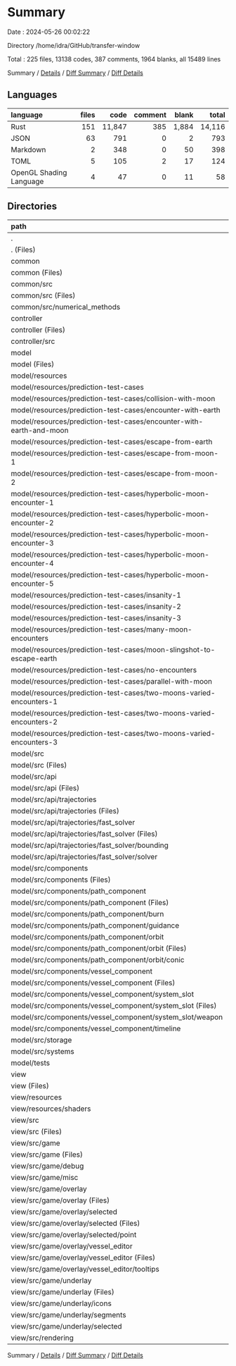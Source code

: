 # Summary

Date : 2024-05-26 00:02:22

Directory /home/idra/GitHub/transfer-window

Total : 225 files,  13138 codes, 387 comments, 1964 blanks, all 15489 lines

Summary / [Details](details.md) / [Diff Summary](diff.md) / [Diff Details](diff-details.md)

## Languages
| language | files | code | comment | blank | total |
| :--- | ---: | ---: | ---: | ---: | ---: |
| Rust | 151 | 11,847 | 385 | 1,884 | 14,116 |
| JSON | 63 | 791 | 0 | 2 | 793 |
| Markdown | 2 | 348 | 0 | 50 | 398 |
| TOML | 5 | 105 | 2 | 17 | 124 |
| OpenGL Shading Language | 4 | 47 | 0 | 11 | 58 |

## Directories
| path | files | code | comment | blank | total |
| :--- | ---: | ---: | ---: | ---: | ---: |
| . | 225 | 13,138 | 387 | 1,964 | 15,489 |
| . (Files) | 4 | 386 | 2 | 55 | 443 |
| common | 10 | 314 | 18 | 52 | 384 |
| common (Files) | 1 | 13 | 0 | 3 | 16 |
| common/src | 9 | 301 | 18 | 49 | 368 |
| common/src (Files) | 2 | 8 | 4 | 0 | 12 |
| common/src/numerical_methods | 7 | 293 | 14 | 49 | 356 |
| controller | 3 | 274 | 3 | 65 | 342 |
| controller (Files) | 1 | 18 | 0 | 3 | 21 |
| controller/src | 2 | 256 | 3 | 62 | 321 |
| model | 134 | 6,380 | 287 | 1,139 | 7,806 |
| model (Files) | 1 | 19 | 0 | 4 | 23 |
| model/resources | 63 | 791 | 0 | 2 | 793 |
| model/resources/prediction-test-cases | 63 | 791 | 0 | 2 | 793 |
| model/resources/prediction-test-cases/collision-with-moon | 3 | 35 | 0 | 1 | 36 |
| model/resources/prediction-test-cases/encounter-with-earth | 3 | 35 | 0 | 0 | 35 |
| model/resources/prediction-test-cases/encounter-with-earth-and-moon | 3 | 35 | 0 | 0 | 35 |
| model/resources/prediction-test-cases/escape-from-earth | 3 | 35 | 0 | 0 | 35 |
| model/resources/prediction-test-cases/escape-from-moon-1 | 3 | 35 | 0 | 0 | 35 |
| model/resources/prediction-test-cases/escape-from-moon-2 | 3 | 35 | 0 | 0 | 35 |
| model/resources/prediction-test-cases/hyperbolic-moon-encounter-1 | 3 | 42 | 0 | 0 | 42 |
| model/resources/prediction-test-cases/hyperbolic-moon-encounter-2 | 3 | 42 | 0 | 0 | 42 |
| model/resources/prediction-test-cases/hyperbolic-moon-encounter-3 | 3 | 42 | 0 | 0 | 42 |
| model/resources/prediction-test-cases/hyperbolic-moon-encounter-4 | 3 | 42 | 0 | 0 | 42 |
| model/resources/prediction-test-cases/hyperbolic-moon-encounter-5 | 3 | 42 | 0 | 0 | 42 |
| model/resources/prediction-test-cases/insanity-1 | 3 | 35 | 0 | 0 | 35 |
| model/resources/prediction-test-cases/insanity-2 | 3 | 35 | 0 | 0 | 35 |
| model/resources/prediction-test-cases/insanity-3 | 3 | 35 | 0 | 0 | 35 |
| model/resources/prediction-test-cases/many-moon-encounters | 3 | 35 | 0 | 0 | 35 |
| model/resources/prediction-test-cases/moon-slingshot-to-escape-earth | 3 | 35 | 0 | 0 | 35 |
| model/resources/prediction-test-cases/no-encounters | 3 | 35 | 0 | 0 | 35 |
| model/resources/prediction-test-cases/parallel-with-moon | 3 | 35 | 0 | 1 | 36 |
| model/resources/prediction-test-cases/two-moons-varied-encounters-1 | 3 | 42 | 0 | 0 | 42 |
| model/resources/prediction-test-cases/two-moons-varied-encounters-2 | 3 | 42 | 0 | 0 | 42 |
| model/resources/prediction-test-cases/two-moons-varied-encounters-3 | 3 | 42 | 0 | 0 | 42 |
| model/src | 65 | 5,256 | 282 | 1,045 | 6,583 |
| model/src (Files) | 7 | 217 | 7 | 35 | 259 |
| model/src/api | 21 | 1,576 | 163 | 354 | 2,093 |
| model/src/api (Files) | 9 | 716 | 67 | 183 | 966 |
| model/src/api/trajectories | 12 | 860 | 96 | 171 | 1,127 |
| model/src/api/trajectories (Files) | 3 | 317 | 6 | 76 | 399 |
| model/src/api/trajectories/fast_solver | 9 | 543 | 90 | 95 | 728 |
| model/src/api/trajectories/fast_solver (Files) | 2 | 99 | 20 | 21 | 140 |
| model/src/api/trajectories/fast_solver/bounding | 5 | 338 | 30 | 57 | 425 |
| model/src/api/trajectories/fast_solver/solver | 2 | 106 | 40 | 17 | 163 |
| model/src/components | 28 | 3,004 | 93 | 582 | 3,679 |
| model/src/components (Files) | 4 | 478 | 28 | 102 | 608 |
| model/src/components/path_component | 14 | 1,935 | 45 | 339 | 2,319 |
| model/src/components/path_component (Files) | 5 | 821 | 13 | 171 | 1,005 |
| model/src/components/path_component/burn | 2 | 135 | 11 | 26 | 172 |
| model/src/components/path_component/guidance | 1 | 52 | 0 | 11 | 63 |
| model/src/components/path_component/orbit | 6 | 927 | 21 | 131 | 1,079 |
| model/src/components/path_component/orbit (Files) | 4 | 384 | 17 | 71 | 472 |
| model/src/components/path_component/orbit/conic | 2 | 543 | 4 | 60 | 607 |
| model/src/components/vessel_component | 10 | 591 | 20 | 141 | 752 |
| model/src/components/vessel_component (Files) | 2 | 276 | 18 | 58 | 352 |
| model/src/components/vessel_component/system_slot | 4 | 184 | 0 | 48 | 232 |
| model/src/components/vessel_component/system_slot (Files) | 3 | 161 | 0 | 41 | 202 |
| model/src/components/vessel_component/system_slot/weapon | 1 | 23 | 0 | 7 | 30 |
| model/src/components/vessel_component/timeline | 4 | 131 | 2 | 35 | 168 |
| model/src/storage | 3 | 236 | 11 | 38 | 285 |
| model/src/systems | 6 | 223 | 8 | 36 | 267 |
| model/tests | 5 | 314 | 5 | 88 | 407 |
| view | 74 | 5,784 | 77 | 653 | 6,514 |
| view (Files) | 1 | 17 | 0 | 3 | 20 |
| view/resources | 4 | 47 | 0 | 11 | 58 |
| view/resources/shaders | 4 | 47 | 0 | 11 | 58 |
| view/src | 69 | 5,720 | 77 | 639 | 6,436 |
| view/src (Files) | 9 | 2,555 | 3 | 56 | 2,614 |
| view/src/game | 55 | 2,932 | 74 | 540 | 3,546 |
| view/src/game (Files) | 9 | 342 | 11 | 75 | 428 |
| view/src/game/debug | 2 | 106 | 0 | 14 | 120 |
| view/src/game/misc | 2 | 86 | 0 | 20 | 106 |
| view/src/game/overlay | 20 | 744 | 10 | 140 | 894 |
| view/src/game/overlay (Files) | 7 | 229 | 4 | 40 | 273 |
| view/src/game/overlay/selected | 6 | 292 | 1 | 54 | 347 |
| view/src/game/overlay/selected (Files) | 5 | 243 | 1 | 48 | 292 |
| view/src/game/overlay/selected/point | 1 | 49 | 0 | 6 | 55 |
| view/src/game/overlay/vessel_editor | 7 | 223 | 5 | 46 | 274 |
| view/src/game/overlay/vessel_editor (Files) | 4 | 174 | 5 | 34 | 213 |
| view/src/game/overlay/vessel_editor/tooltips | 3 | 49 | 0 | 12 | 61 |
| view/src/game/underlay | 22 | 1,654 | 53 | 291 | 1,998 |
| view/src/game/underlay (Files) | 5 | 404 | 25 | 63 | 492 |
| view/src/game/underlay/icons | 10 | 878 | 7 | 150 | 1,035 |
| view/src/game/underlay/segments | 3 | 227 | 15 | 53 | 295 |
| view/src/game/underlay/selected | 4 | 145 | 6 | 25 | 176 |
| view/src/rendering | 5 | 233 | 0 | 43 | 276 |

Summary / [Details](details.md) / [Diff Summary](diff.md) / [Diff Details](diff-details.md)